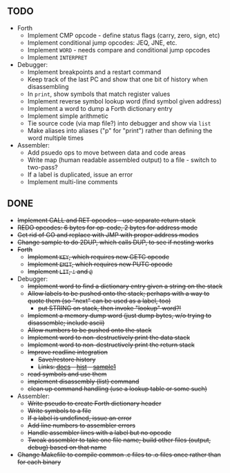 ## TODO ##

* Forth
  * Implement CMP opcode - define status flags (carry, zero, sign, etc)
  * Implement conditional jump opcodes: JEQ, JNE, etc.
  * Implement `WORD` - needs compare and conditional jump opcodes
  * Implement `INTERPRET`
* Debugger:
  * Implement breakpoints and a restart command
  * Keep track of the last PC and show that one bit of history when disassembling
  * In `print`, show symbols that match register values
  * Implement reverse symbol lookup word (find symbol given address)
  * Implement a word to dump a Forth dictionary entry
  * Implement simple arithmetic
  * Tie source code (via map file?) into debugger and show via `list`
  * Make aliases into aliases ("p" for "print") rather than defining the word multiple times
* Assembler:
  * Add psuedo ops to move between data and code areas
  * Write map (human readable assembled output) to a file - switch to two-pass?
  * If a label is duplicated, issue an error
  * Implement multi-line comments


## DONE ##

* ~~Implement CALL and RET opcodes - use separate return stack~~
* ~~REDO opcodes: 6 bytes for op-code, 2 bytes for address mode~~
* ~~Get rid of GO and replace with JMP with proper address modes~~
* ~~Change sample to do 2DUP, which calls DUP, to see if nesting works~~
* ~~Forth~~
  * ~~Implement `KEY`, which requires new GETC opcode~~
  * ~~Implement `EMIT`, which requires new PUTC opcode~~
  * ~~Implement `LIT`, `!` and `@`~~
* Debugger:
  * ~~Implement word to find a dictionary entry given a string on the stack~~
  * ~~Allow labels to be pushed onto the stack; perhaps with a way to quote them (so "next" can be used as a label, too)~~
    * ~~put STRING on stack, then invoke "lookup" word?!~~
  * ~~Implement a memory dump word (just dump bytes, w/o trying to disassemble; include ascii)~~
  * ~~Allow numbers to be pushed onto the stack~~
  * ~~Implement word to non-destructively print the data stack~~
  * ~~Implement word to non-destructively print the return stack~~
  * ~~Improve readline integration~~
    * ~~Save/restore history~~
    * ~~Links: [docs](http://www.delorie.com/gnu/docs/readline/rlman_23.html) - [hist](https://tiswww.cwru.edu/php/chet/readline/history.html#SEC10) - [sample1](https://eli.thegreenplace.net/2016/basics-of-using-the-readline-library/)~~
  * ~~read symbols and use them~~
  * ~~implement disassembly (list) command~~
  * ~~clean up command handling (use a lookup table or some such)~~
* Assembler:
  * ~~Write pseudo to create Forth dictionary header~~
  * ~~Write symbols to a file~~
  * ~~If a label is undefined, issue an error~~
  * ~~Add line numbers to assembler errors~~
  * ~~Handle assembler lines with a label but no opcode~~
  * ~~Tweak assembler to take one file name; build other files (output, debug) based on that name~~
* ~~Change Makefile to compile common .c files to .o files once rather than for each binary~~

